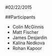 #02/22/2015

##Participants
+ Colin McGinnis
+ Matt Fischer
+ James Desjardin
+ Kalina Nedkova
+ Rohan Kapoor